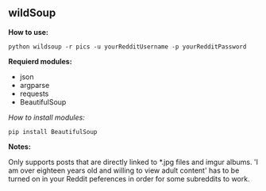 ## wildSoup
**How to use:**

```
python wildsoup -r pics -u yourRedditUsername -p yourRedditPassword
```

**Requierd modules:**
* json
* argparse
* requests
* BeautifulSoup

*How to install modules:*
```
pip install BeautifulSoup
```

**Notes:**

Only supports posts that are directly linked to *.jpg files and imgur albums.
'I am over eighteen years old and willing to view adult content' has to be turned on in your Reddit peferences in order for some subreddits to work.
